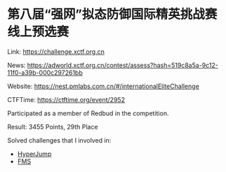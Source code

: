 # 第八届“强网”拟态防御国际精英挑战赛线上预选赛

Link: <https://challenge.xctf.org.cn>

News: <https://adworld.xctf.org.cn/contest/assess?hash=519c8a5a-9c12-11f0-a39b-000c297261bb>

Website: <https://nest.pmlabs.com.cn/#/internationalEliteChallenge>

CTFTime: <https://ctftime.org/event/2952>

Participated as a member of Redbud in the competition.

Result: 3455 Points, 29th Place

Solved challenges that I involved in:

- [HyperJump](./hyperjump.md)
- [FMS](./FMS.md)
